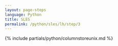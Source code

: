 ```yaml
---
layout: page-steps
language: Python
title: SLES
permalink: /python/sles/lh/step/3
---
```


{% include partials/python/columnstoreunix.md %}
